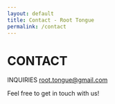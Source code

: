 ```yaml
---
layout: default
title: Contact - Root Tongue
permalink: /contact
---
```

# CONTACT

INQUIRIES
  root.tongue@gmail.com

Feel free to get in touch with us!
